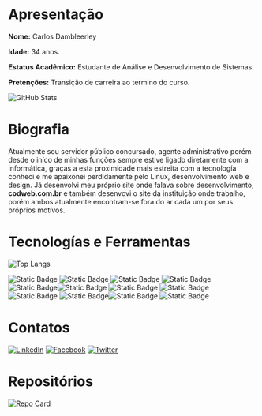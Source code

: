 # Apresentação
**Nome:** Carlos Dambleerley

**Idade:** 34 anos.

**Estatus Acadêmico:**  Estudante de Análise e Desenvolvimento de Sistemas.

**Pretenções:** Transição de carreira  ao termino do curso.

![GitHub Stats](https://github-readme-stats.vercel.app/api?username=dambleerley&theme=transparent&bg_color=000&border_color=30A3DC&show_icons=true&icon_color=30A3DC&title_color=E94D5F&text_color=FFF)

# Biografia

Atualmente sou servidor público concursado, agente administrativo porém desde o iníco de minhas funções sempre estive ligado diretamente com a informática, graças a esta proximidade mais estreita com a tecnología conheci e me apaixonei perdidamente pelo Linux, desenvolvimento web e design. Já desenvolvi meu próprio site onde falava sobre desenvolvimento, **codweb.com.br** e também desenvovi o site da instituição onde trabalho, porém ambos atualmente encontram-se fora do ar cada um por seus próprios motívos.

# Tecnologías e Ferramentas

![Top Langs](https://github-readme-stats-git-masterrstaa-rickstaa.vercel.app/api/top-langs/?username=dambleerley&bg_color=000&border_color=30A3DC&title_color=E94D5F&text_color=FFF)

![Static Badge](https://img.shields.io/badge/HTML5-fcfcfc?logo=html5)
![Static Badge](https://img.shields.io/badge/CSS-1572b6?logo=css3)
![Static Badge](https://img.shields.io/badge/JavaScript-333?logo=javascript&logoColor=%23f7df1e)
![Static Badge](https://img.shields.io/badge/PHP-777bb4?logo=php&logoColor=%23fff)
![Static Badge](https://img.shields.io/badge/Java-fff?logo=openjdk&logoColor=%23000000)![Static Badge](https://img.shields.io/badge/UML-333?logo=uml)
![Static Badge](https://img.shields.io/badge/MySql-4479a1?logo=mysql&logoColor=%23fff)
![Static Badge](https://img.shields.io/badge/NetBeans-1b6ac6?logo=apachenetbeanside&logoColor=%23fff)
![Static Badge](https://img.shields.io/badge/Eclipse-525c86?logo=eclipseide&logoColor=%23fff)
![Static Badge](https://img.shields.io/badge/VSCode-007acc?logo=visualstudiocode&logoColor=%23fff)![Static Badge](https://img.shields.io/badge/Inkscape-fcfcfc?logo=inkscape&logoColor=%23000000)
![Static Badge](https://img.shields.io/badge/GIMP-5C5543?logo=gimp)

# Contatos

[![LinkedIn](https://img.shields.io/badge/LinkedIn-000?style=for-the-badge&logo=linkedin&logoColor=0E76A8)](https://www.linkedin.com/in/carlos-dambleerley/)
[![Facebook](https://img.shields.io/badge/Facebook-000?style=for-the-badge&logo=facebook)](https://www.facebook.com/dambleerley)
[![Twitter](https://img.shields.io/badge/Twitter-000?style=for-the-badge&logo=twitter)](https://twitter.com/Duble)

# Repositórios

[![Repo Card](https://github-readme-stats.vercel.app/api/pin/?username=dambleerley&repo=digitalClock&bg_color=000&border_color=30A3DC&show_icons=true&icon_color=30A3DC&title_color=E94D5F&text_color=FFF)](https://github.com/dambleerley/digitalClock)